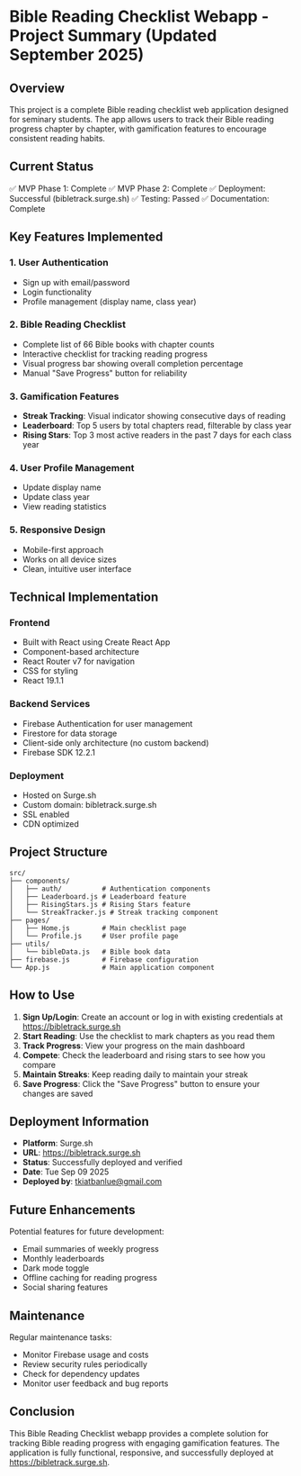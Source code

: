 # Bible Reading Checklist Webapp - Project Summary (Updated September 2025)

## Overview
This project is a complete Bible reading checklist web application designed for seminary students. The app allows users to track their Bible reading progress chapter by chapter, with gamification features to encourage consistent reading habits.

## Current Status
✅ MVP Phase 1: Complete
✅ MVP Phase 2: Complete
✅ Deployment: Successful (bibletrack.surge.sh)
✅ Testing: Passed
✅ Documentation: Complete

## Key Features Implemented

### 1. User Authentication
- Sign up with email/password
- Login functionality
- Profile management (display name, class year)

### 2. Bible Reading Checklist
- Complete list of 66 Bible books with chapter counts
- Interactive checklist for tracking reading progress
- Visual progress bar showing overall completion percentage
- Manual "Save Progress" button for reliability

### 3. Gamification Features
- **Streak Tracking**: Visual indicator showing consecutive days of reading
- **Leaderboard**: Top 5 users by total chapters read, filterable by class year
- **Rising Stars**: Top 3 most active readers in the past 7 days for each class year

### 4. User Profile Management
- Update display name
- Update class year
- View reading statistics

### 5. Responsive Design
- Mobile-first approach
- Works on all device sizes
- Clean, intuitive user interface

## Technical Implementation

### Frontend
- Built with React using Create React App
- Component-based architecture
- React Router v7 for navigation
- CSS for styling
- React 19.1.1

### Backend Services
- Firebase Authentication for user management
- Firestore for data storage
- Client-side only architecture (no custom backend)
- Firebase SDK 12.2.1

### Deployment
- Hosted on Surge.sh
- Custom domain: bibletrack.surge.sh
- SSL enabled
- CDN optimized

## Project Structure
```
src/
├── components/
│   ├── auth/          # Authentication components
│   ├── Leaderboard.js # Leaderboard feature
│   ├── RisingStars.js # Rising Stars feature
│   └── StreakTracker.js # Streak tracking component
├── pages/
│   ├── Home.js        # Main checklist page
│   └── Profile.js     # User profile page
├── utils/
│   └── bibleData.js   # Bible book data
├── firebase.js        # Firebase configuration
└── App.js             # Main application component
```

## How to Use

1. **Sign Up/Login**: Create an account or log in with existing credentials at https://bibletrack.surge.sh
2. **Start Reading**: Use the checklist to mark chapters as you read them
3. **Track Progress**: View your progress on the main dashboard
4. **Compete**: Check the leaderboard and rising stars to see how you compare
5. **Maintain Streaks**: Keep reading daily to maintain your streak
6. **Save Progress**: Click the "Save Progress" button to ensure your changes are saved

## Deployment Information

- **Platform**: Surge.sh
- **URL**: https://bibletrack.surge.sh
- **Status**: Successfully deployed and verified
- **Date**: Tue Sep 09 2025
- **Deployed by**: tkiatbanlue@gmail.com

## Future Enhancements

Potential features for future development:
- Email summaries of weekly progress
- Monthly leaderboards
- Dark mode toggle
- Offline caching for reading progress
- Social sharing features

## Maintenance

Regular maintenance tasks:
- Monitor Firebase usage and costs
- Review security rules periodically
- Check for dependency updates
- Monitor user feedback and bug reports

## Conclusion

This Bible Reading Checklist webapp provides a complete solution for tracking Bible reading progress with engaging gamification features. The application is fully functional, responsive, and successfully deployed at https://bibletrack.surge.sh.